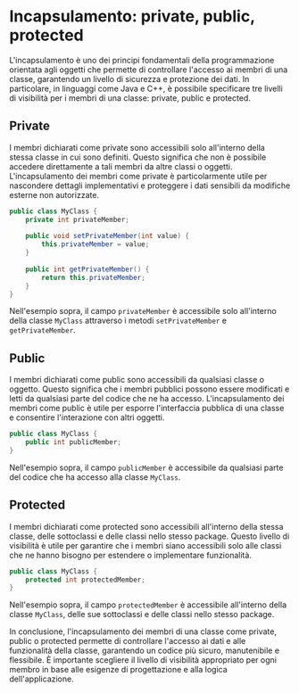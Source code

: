 # Incapsulamento: private, public, protected

L'incapsulamento è uno dei principi fondamentali della programmazione orientata agli oggetti che permette di controllare l'accesso ai membri di una classe, garantendo un livello di sicurezza e protezione dei dati. In particolare, in linguaggi come Java e C++, è possibile specificare tre livelli di visibilità per i membri di una classe: private, public e protected.

## Private

I membri dichiarati come private sono accessibili solo all'interno della stessa classe in cui sono definiti. Questo significa che non è possibile accedere direttamente a tali membri da altre classi o oggetti. L'incapsulamento dei membri come private è particolarmente utile per nascondere dettagli implementativi e proteggere i dati sensibili da modifiche esterne non autorizzate.

```java
public class MyClass {
    private int privateMember;
    
    public void setPrivateMember(int value) {
        this.privateMember = value;
    }
    
    public int getPrivateMember() {
        return this.privateMember;
    }
}
```

Nell'esempio sopra, il campo `privateMember` è accessibile solo all'interno della classe `MyClass` attraverso i metodi `setPrivateMember` e `getPrivateMember`.

## Public

I membri dichiarati come public sono accessibili da qualsiasi classe o oggetto. Questo significa che i membri pubblici possono essere modificati e letti da qualsiasi parte del codice che ne ha accesso. L'incapsulamento dei membri come public è utile per esporre l'interfaccia pubblica di una classe e consentire l'interazione con altri oggetti.

```java
public class MyClass {
    public int publicMember;
}
```

Nell'esempio sopra, il campo `publicMember` è accessibile da qualsiasi parte del codice che ha accesso alla classe `MyClass`.

## Protected

I membri dichiarati come protected sono accessibili all'interno della stessa classe, delle sottoclassi e delle classi nello stesso package. Questo livello di visibilità è utile per garantire che i membri siano accessibili solo alle classi che ne hanno bisogno per estendere o implementare funzionalità.

```java
public class MyClass {
    protected int protectedMember;
}
```

Nell'esempio sopra, il campo `protectedMember` è accessibile all'interno della classe `MyClass`, delle sue sottoclassi e delle classi nello stesso package.

In conclusione, l'incapsulamento dei membri di una classe come private, public o protected permette di controllare l'accesso ai dati e alle funzionalità della classe, garantendo un codice più sicuro, manutenibile e flessibile. È importante scegliere il livello di visibilità appropriato per ogni membro in base alle esigenze di progettazione e alla logica dell'applicazione.